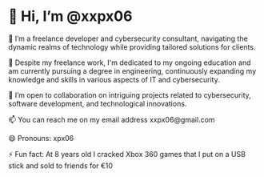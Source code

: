 <!DOCTYPE html>
<html lang="en">
<head>
  <meta charset="UTF-8">
  <meta name="viewport" content="width=device-width, initial-scale=1.0">
  <title>@xpx06 - Passionate about IT and Cybersecurity</title>
</head>
<body>

  <div>
    <h1>👋 Hi, I’m @xxpx06</h1>
    <p>👀 I’m a freelance developer and cybersecurity consultant, navigating the dynamic realms of technology while providing tailored solutions for clients. </p>
    <p>🌱 Despite my freelance work, I'm dedicated to my ongoing education and am currently pursuing a degree in engineering, continuously expanding my knowledge and skills in various aspects of IT and cybersecurity.</p>
    <p>💞️ I’m open to collaboration on intriguing projects related to cybersecurity, software development, and technological innovations. </p>
    <p>📫 You can reach me on my email address xxpx06@gmail.com </p>
    <p>😄 Pronouns: xpx06 </p>
    <p>⚡ Fun fact: At 8 years old I cracked Xbox 360 games that I put on a USB stick and sold to friends for €10 </p>
  </div>

  <!--- ech0z314/ech0z314 is a ✨ special ✨ repository because its `README.md` (this file) appears on your GitHub profile. You can click the Preview link to take a look at your changes. --->

</body>
</html>
